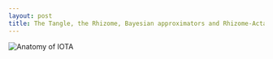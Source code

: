 ```yaml
---
layout: post
title: The Tangle, the Rhizome, Bayesian approximators and Rhizome-Actant Theory
---
```


![Anatomy of IOTA](https://i.imgur.com/BCBKrL3.png)


